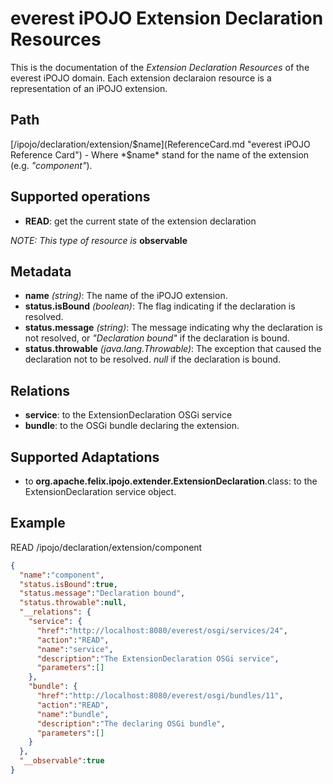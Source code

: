 everest iPOJO Extension Declaration Resources
=============================================

This is the documentation of the *Extension Declaration Resources* of the everest iPOJO domain. Each extension declaraion resource is a representation of an iPOJO extension.

## Path
[/ipojo/declaration/extension/$name](ReferenceCard.md "everest iPOJO Reference Card") - Where *$name* stand for the name of the extension (e.g. *"component"*).

## Supported operations
- **READ**: get the current state of the extension declaration

*NOTE: This type of resource is* **observable**

## Metadata

* **name** *(string)*: The name of the iPOJO extension.
* **status.isBound** *(boolean)*: The flag indicating if the declaration is resolved.
* **status.message** *(string)*: The message indicating why the declaration is not resolved, or *"Declaration bound"* if the declaration is bound.
* **status.throwable** *(java.lang.Throwable)*: The exception that caused the declaration not to be resolved. *null* if the declaration is bound.

## Relations
- **service**: to the ExtensionDeclaration OSGi service
- **bundle**: to the OSGi bundle declaring the extension.

## Supported Adaptations
- to **org.apache.felix.ipojo.extender.ExtensionDeclaration**.class: to the ExtensionDeclaration service object.

## Example

READ /ipojo/declaration/extension/component

```json
{
  "name":"component",
  "status.isBound":true,
  "status.message":"Declaration bound",
  "status.throwable":null,
  "__relations": {
    "service": {
      "href":"http://localhost:8080/everest/osgi/services/24",
      "action":"READ",
      "name":"service",
      "description":"The ExtensionDeclaration OSGi service",
      "parameters":[]
    },
    "bundle": {
      "href":"http://localhost:8080/everest/osgi/bundles/11",
      "action":"READ",
      "name":"bundle",
      "description":"The declaring OSGi bundle",
      "parameters":[]
    }
  },
  "__observable":true
}
```
